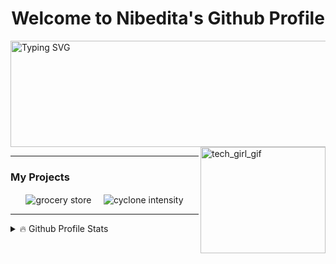 <h1 align="center">Welcome to Nibedita's Github Profile</h1>
<a href="https://git.io/typing-svg"><img height="170" width="600" src="https://readme-typing-svg.demolab.com/?font=Fira+Code&weight=300&size=31&duration=4000&pause=200&background=FFC4F612&color=eb4b1f&center=true&vCenter=true&random=false&width=800&height=170&lines=Back-end+Developer;Proficient+in+Database+Design;Linux+Geek+;Experience+with+Image+Processing+and+CNN;Always+Curious+and+Creative+!" alt="Typing SVG" /></a>
<img alt="tech_girl_gif" align="right" height="170" width="200" src="https://github.com/nibedita6302/nibedita6302/assets/145376728/b0d6e26a-6c93-4bcd-bc7f-0827edd6265e"/>
<hr>
<h3>My Projects</h3>
<div align="center">
  <img src="https://github-readme-stats.vercel.app/api/pin/?username=nibedita6302&repo=Online_Grocery_Store_App&theme=codeSTACKr&border_color=747474" alt="grocery store"     align="center" />  &nbsp;&nbsp;&nbsp;
  <img src="https://github-readme-stats.vercel.app/api/pin/?username=nibedita6302&repo=Cyclone_Intensity_Estimation&theme=codeSTACKr&border_color=747474" alt="cyclone intensity" align="center" />
</div>
<hr>
<details>
  <summary>🔥 Github Profile Stats</summary>
  <br>
  <img alt="github stats" align="center" height=190 src="https://github-readme-stats.vercel.app/api?username=nibedita6302&show_icons=true&theme=codeSTACKr"/>
  <img alt="most used language" align="center" height=190 src="https://github-readme-stats.vercel.app/api/top-langs/?username=nibedita6302&size_weight=0.5&count_weight=0.5&layout=compact&theme=codeSTACKr"/>
</details>

